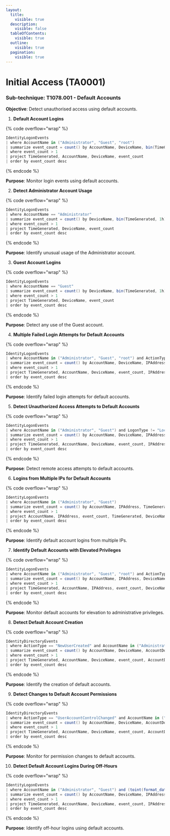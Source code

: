 ```yaml
---
layout:
  title:
    visible: true
  description:
    visible: false
  tableOfContents:
    visible: true
  outline:
    visible: true
  pagination:
    visible: true
---
```


# Initial Access (TA0001)

### **Sub-technique: T1078.001 - Default Accounts**

**Objective**: Detect unauthorised access using default accounts.&#x20;

1. **Default Account Logins**

{% code overflow="wrap" %}
```cs
IdentityLogonEvents
| where AccountName in ("Administrator", "Guest", "root")
| summarize event_count = count() by AccountName, DeviceName, bin(TimeGenerated, 1h)
| where event_count > 1
| project TimeGenerated, AccountName, DeviceName, event_count
| order by event_count desc
```
{% endcode %}

**Purpose**: Monitor login events using default accounts.

2. **Detect Administrator Account Usage**

{% code overflow="wrap" %}
```cs
IdentityLogonEvents
| where AccountName == "Administrator"
| summarize event_count = count() by DeviceName, bin(TimeGenerated, 1h)
| where event_count > 1
| project TimeGenerated, DeviceName, event_count
| order by event_count desc
```
{% endcode %}

**Purpose**: Identify unusual usage of the Administrator account.

3. **Guest Account Logins**

{% code overflow="wrap" %}
```cs
IdentityLogonEvents
| where AccountName == "Guest"
| summarize event_count = count() by DeviceName, bin(TimeGenerated, 1h)
| where event_count > 1
| project TimeGenerated, DeviceName, event_count
| order by event_count desc
```
{% endcode %}

**Purpose**: Detect any use of the Guest account.

4. **Multiple Failed Login Attempts for Default Accounts**

{% code overflow="wrap" %}
```cs
IdentityLogonEvents
| where AccountName in ("Administrator", "Guest", "root") and ActionType == "LogonFailed"
| summarize event_count = count() by AccountName, DeviceName, IPAddress, DestinationDeviceName, DestinationPort, DestinationIPAddress, bin(TimeGenerated, 1h)
| where event_count > 1
| project TimeGenerated, AccountName, DeviceName, event_count, IPAddress, DestinationDeviceName, DestinationPort, DestinationIPAddress
| order by event_count desc
```
{% endcode %}

**Purpose**: Identify failed login attempts for default accounts.

5. **Detect Unauthorized Access Attempts to Default Accounts**

{% code overflow="wrap" %}
```cs
IdentityLogonEvents 
| where AccountName in ("Administrator", "Guest") and LogonType != "Local"
| summarize event_count = count() by AccountName, DeviceName, IPAddress, DestinationDeviceName, DestinationPort, DestinationIPAddress, bin(TimeGenerated, 1h)
| where event_count > 1
| project TimeGenerated, AccountName, DeviceName, event_count, IPAddress, DestinationDeviceName, DestinationPort, DestinationIPAddress
| order by event_count desc
```
{% endcode %}

**Purpose**: Detect remote access attempts to default accounts.

6. **Logins from Multiple IPs for Default Accounts**

{% code overflow="wrap" %}
```cs
IdentityLogonEvents
| where AccountName in ("Administrator", "Guest")
| summarize event_count = count() by AccountName, IPAddress, TimeGenerated, DeviceName, LogonType
| where event_count > 1
| project AccountName, IPAddress, event_count, TimeGenerated, DeviceName, LogonType
| order by event_count desc
```
{% endcode %}

**Purpose**: Identify default account logins from multiple IPs.

7. **Identify Default Accounts with Elevated Privileges**

{% code overflow="wrap" %}
```cs
IdentityLogonEvents
| where AccountName in ("Administrator", "Guest", "root") and ActionType == "LogonFailed"
| summarize event_count = count() by AccountName, IPAddress, DeviceName, LogonType, AccountDomain, OSPlatform, bin(TimeGenerated, 1h)
| where event_count > 1
| project TimeGenerated, AccountName, IPAddress, event_count, DeviceName, LogonType, AccountDomain, OSPlatform
| order by event_count desc
```
{% endcode %}

**Purpose**: Monitor default accounts for elevation to administrative privileges.

8. **Detect Default Account Creation**

{% code overflow="wrap" %}
```cs
IdentityDirectoryEvents
| where ActionType == "NewUserCreated" and AccountName in ("Administrator", "Guest")
| summarize event_count = count() by AccountName, DeviceName, AccountDomain, ActionType, DestinationDeviceName,DestinationIPAddress, Application, bin(TimeGenerated, 1h)
| where event_count > 1
| project TimeGenerated, AccountName, DeviceName, event_count, AccountDomain, ActionType, DestinationDeviceName,DestinationIPAddress, Application
| order by event_count desc
```
{% endcode %}

**Purpose**: Identify the creation of default accounts.

9. **Detect Changes to Default Account Permissions**

{% code overflow="wrap" %}
```cs
IdentityDirectoryEvents
| where ActionType == "UserAccountControlChanged" and AccountName in ("Administrator", "Guest")
| summarize event_count = count() by AccountName, DeviceName, AccountDomain, ActionType, DestinationDeviceName,DestinationIPAddress, Application, bin(TimeGenerated, 1h)
| where event_count > 1
| project TimeGenerated, AccountName, DeviceName, event_count, AccountDomain, ActionType, DestinationDeviceName,DestinationIPAddress, Application
| order by event_count desc
```
{% endcode %}

**Purpose**: Monitor for permission changes to default accounts.

10. **Detect Default Account Logins During Off-Hours**

{% code overflow="wrap" %}
```cs
IdentityLogonEvents
| where AccountName in ("Administrator", "Guest") and (toint(format_datetime(TimeGenerated, 'HH')) < 6 or toint(format_datetime(TimeGenerated, 'HH')) > 18)
| summarize event_count = count() by AccountName, DeviceName, IPAddress, LogonType, AccountDomain, OSPlatform, bin(TimeGenerated, 1h)
| where event_count > 1
| project TimeGenerated, AccountName, DeviceName, event_count, IPAddress, LogonType, AccountDomain, OSPlatform
| order by event_count desc
```
{% endcode %}

**Purpose**: Identify off-hour logins using default accounts.

